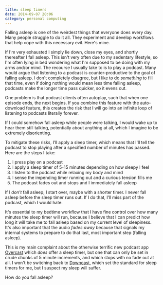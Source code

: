 ```yaml
---
title: sleep timers
date: 2014-09-07 20:06
category: personal computing
---
```


Falling asleep is one of the weirdest things that everyone does every day. Many people struggle to do it all. They experiment and develop workflows that help cope with this necessary evil. Here's mine.

If I'm very exhausted I simply lie down, close my eyes, and shortly thereafter I fall asleep. This isn't very often due to my sedentary lifestyle, so I'm often lying in bed wondering what I'm supposed to be doing with my arms and/or mind. The recourse I usually take to is to play a podcast. Many would argue that listening to a podcast is counter-productive to the goal of falling asleep. I don't completely disagree, but I like to do *something* to fill that time, even if doing nothing would mean less time falling asleep, podcasts make the longer time pass quicker, so it evens out.

One problem is that podcast clients often autoplay, such that when one episode ends, the next begins. If you combine this feature with the auto-download feature, this creates the risk that I will go into an infinite loop of listening to podcasts literally forever.

If I could somehow fall asleep while people were talking, I would wake up to hear them still talking, potentially about anything at all, which I imagine to be extremely disorienting.

To mitigate these risks, I'll apply a sleep timer, which means that I'll tell the podcast to stop playing after a specified number of minutes has passed. Here are the steps I take:

1. I press play on a podcast
1. I apply a sleep timer of 5-15 minutes depending on how sleepy I feel
1. I listen to the podcast while relaxing my body and mind
1. I sense the impending timer running out and a curious tension fills me
1. The podcast fades out and stops and I immediately fall asleep

If I *don't* fall asleep, I start over, maybe with a shorter timer. I never fall asleep before the sleep timer runs out. If I do that, I'll miss part of the podcast, which I would hate.

It's essential to my bedtime workflow that I have fine control over how many minutes the sleep timer will run, because I believe that I can predict how long it will take me to fall asleep based on my current level of sleepiness. It's also important that the audio *fades away* because that signals my internal systems to prepare to do that last, most important step (falling asleep).

This is my main complaint about the otherwise terrific new podcast app [Overcast](http://overcast.fm/) which *does* offer a sleep timer, but one that can only be set in crude chunks of 5 minute increments, and which stops with no fade out at all. I won't be switching back to [Downcast](http://www.downcastapp.com/), which set the standard for sleep timers for me, but I suspect my sleep will suffer.

How do you fall asleep?

